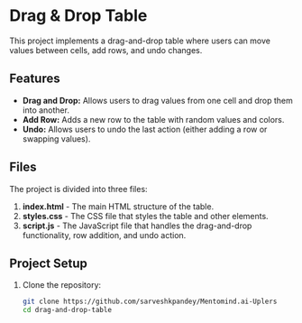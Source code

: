 # Drag & Drop Table

This project implements a drag-and-drop table where users can move values between cells, add rows, and undo changes.

## Features
- **Drag and Drop:** Allows users to drag values from one cell and drop them into another.
- **Add Row:** Adds a new row to the table with random values and colors.
- **Undo:** Allows users to undo the last action (either adding a row or swapping values).

## Files
The project is divided into three files:
1. **index.html** - The main HTML structure of the table.
2. **styles.css** - The CSS file that styles the table and other elements.
3. **script.js** - The JavaScript file that handles the drag-and-drop functionality, row addition, and undo action.

## Project Setup

1. Clone the repository:
   ```bash
   git clone https://github.com/sarveshkpandey/Mentomind.ai-Uplers
   cd drag-and-drop-table
